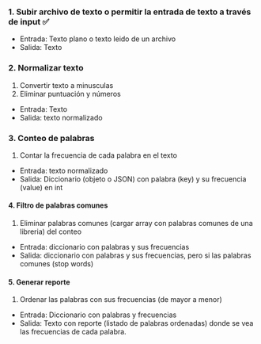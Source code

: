 ### 1. Subir archivo de texto o permitir la entrada de texto a través de input ✅
- Entrada: Texto plano o texto leido de un archivo
- Salida: Texto
### 2. Normalizar texto
1. Convertir texto a minusculas
2. Eliminar puntuación y números
- Entrada: Texto
- Salida: texto normalizado
### 3. Conteo de palabras
1. Contar la frecuencia de cada palabra en el texto
- Entrada: texto normalizado
- Salida: Diccionario (objeto o JSON) con palabra (key) y su frecuencia (value) en int
#### 4. Filtro de palabras comunes
1. Eliminar palabras comunes (cargar array con palabras comunes de una libreria) del conteo
- Entrada: diccionario con palabras y sus frecuencias
- Salida: diccionario con palabras y sus frecuencias, pero si las palabras comunes (stop words)
#### 5. Generar reporte
1. Ordenar las palabras con sus frecuencias (de mayor a menor)
- Entrada: Diccionario con palabras y frecuencias
- Salida: Texto con reporte (listado de palabras ordenadas) donde se vea las frecuencias de
cada palabra.


